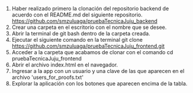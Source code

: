 1.  Haber realizado primero la clonación del repositorio backend de acuerdo con el README.md del siguiente repositorio.
		https://github.com/smzuluaga/pruebaTecnicaJuju_backend
2. Crear una carpeta en el escritorio con el nombre que se desee.
3. Abrir la terminal de git bash dentro de la carpeta creada.
4. Ejecutar el siguiente comando en la terminal
		git clone https://github.com/smzuluaga/pruebaTecnicaJuju_frontend.git
5. Acceder a la carpeta que acabamos de clonar con el comando
		cd pruebaTecnicaJuju_frontend
6. Abrir el archivo index.html en el navegador.
7. Ingresar a la app con un usuario y una clave de las que aparecen en el archivo 'users_for_proofs.txt'
8. Explorar la aplicación con los botones que aparecen encima de la tabla.